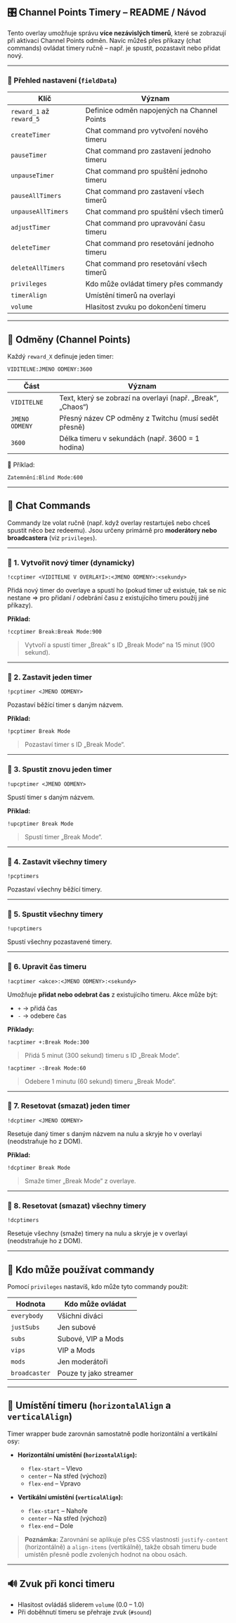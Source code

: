 ## 🎛️ Channel Points Timery – README / Návod

Tento overlay umožňuje správu **více nezávislých timerů**, které se zobrazují při aktivaci Channel Points odměn. Navíc můžeš přes příkazy (chat commands) ovládat timery ručně – např. je spustit, pozastavit nebo přidat nový.

---

### 🧩 Přehled nastavení (`fieldData`)

| Klíč                     | Význam                                      |
| ------------------------ | ------------------------------------------- |
| `reward_1` až `reward_5` | Definice odměn napojených na Channel Points |
| `createTimer`            | Chat command pro vytvoření nového timeru    |
| `pauseTimer`             | Chat command pro zastavení jednoho timeru   |
| `unpauseTimer`           | Chat command pro spuštění jednoho timeru    |
| `pauseAllTimers`         | Chat command pro zastavení všech timerů     |
| `unpauseAllTimers`       | Chat command pro spuštění všech timerů      |
| `adjustTimer`            | Chat command pro upravování času timeru     |
| `deleteTimer`            | Chat command pro resetování jednoho timeru  |
| `deleteAllTimers`        | Chat command pro resetování všech timerů    |
| `privileges`             | Kdo může ovládat timery přes commandy       |
| `timerAlign`             | Umístění timerů na overlayi                 |
| `volume`                 | Hlasitost zvuku po dokončení timeru         |

---

## 🔔 Odměny (Channel Points)

Každý `reward_X` definuje jeden timer:

```
VIDITELNE:JMENO ODMENY:3600
```

| Část           | Význam                                                      |
| -------------- | ----------------------------------------------------------- |
| `VIDITELNE`    | Text, který se zobrazí na overlayi (např. „Break“, „Chaos“) |
| `JMENO ODMENY` | Přesný název CP odměny z Twitchu (musí sedět přesně)        |
| `3600`         | Délka timeru v sekundách (např. 3600 = 1 hodina)            |

📝 Příklad:

```
Zatemnění:Blind Mode:600
```

---

## 💬 Chat Commands

Commandy lze volat ručně (např. když overlay restartuješ nebo chceš spustit něco bez redeemu). Jsou určeny primárně pro **moderátory nebo broadcastera** (viz `privileges`).

---

### 🔹 1. Vytvořit nový timer (dynamicky)

```
!ccptimer <VIDITELNE V OVERLAYI>:<JMENO ODMENY>:<sekundy>
```

Přidá nový timer do overlaye a spustí ho (pokud timer už existuje, tak se nic nestane => pro přidaní / odebrání času z existujícího timeru použíj jiné příkazy).

**Příklad:**

```
!ccptimer Break:Break Mode:900
```

> Vytvoří a spustí timer „Break“ s ID „Break Mode“ na 15 minut (900 sekund).

---

### 🔹 2. Zastavit jeden timer

```
!pcptimer <JMENO ODMENY>
```

Pozastaví běžící timer s daným názvem.

**Příklad:**

```
!pcptimer Break Mode
```

> Pozastaví timer s ID „Break Mode“.

---

### 🔹 3. Spustit znovu jeden timer

```
!upcptimer <JMENO ODMENY>
```

Spustí timer s daným názvem.

**Příklad:**

```
!upcptimer Break Mode
```

> Spustí timer „Break Mode“.

---

### 🔹 4. Zastavit všechny timery

```
!pcptimers
```

Pozastaví všechny běžící timery.

---

### 🔹 5. Spustit všechny timery

```
!upcptimers
```

Spustí všechny pozastavené timery.

---

### 🔹 6. Upravit čas timeru

```
!acptimer <akce>:<JMENO ODMENY>:<sekundy>
```

Umožňuje **přidat nebo odebrat čas** z existujícího timeru.
Akce může být:

- `+` → přidá čas
- `-` → odebere čas

**Příklady:**

```
!acptimer +:Break Mode:300
```

> Přidá 5 minut (300 sekund) timeru s ID „Break Mode“.

```
!acptimer -:Break Mode:60
```

> Odebere 1 minutu (60 sekund) timeru „Break Mode“.

---

### 🔹 7. Resetovat (smazat) jeden timer

```
!dcptimer <JMENO ODMENY>
```

Resetuje daný timer s daným názvem na nulu a skryje ho v overlayi (neodstraňuje ho z DOM).

**Příklad:**

```
!dcptimer Break Mode
```

> Smaže timer „Break Mode“ z overlaye.

---

### 🔹 8. Resetovat (smazat) všechny timery

```
!dcptimers
```

Resetuje všechny (smaže) timery na nulu a skryje je v overlayi (neodstraňuje ho z DOM).

---

## 👥 Kdo může používat commandy

Pomocí `privileges` nastavíš, kdo může tyto commandy použít:

| Hodnota       | Kdo může ovládat       |
| ------------- | ---------------------- |
| `everybody`   | Všichni diváci         |
| `justSubs`    | Jen subové             |
| `subs`        | Subové, VIP a Mods     |
| `vips`        | VIP a Mods             |
| `mods`        | Jen moderátoři         |
| `broadcaster` | Pouze ty jako streamer |

---

## 🎨 Umístění timeru (`horizontalAlign` a `verticalAlign`)

Timer wrapper bude zarovnán samostatně podle horizontální a vertikální osy:

- **Horizontální umístění (`horizontalAlign`):**

  - `flex-start` – Vlevo
  - `center` – Na střed (výchozí)
  - `flex-end` – Vpravo

- **Vertikální umístění (`verticalAlign`):**

  - `flex-start` – Nahoře
  - `center` – Na střed (výchozí)
  - `flex-end` – Dole

> **Poznámka:** Zarovnání se aplikuje přes CSS vlastnosti `justify-content` (horizontálně) a `align-items` (vertikálně), takže obsah timeru bude umístěn přesně podle zvolených hodnot na obou osách.

---

## 🔊 Zvuk při konci timeru

- Hlasitost ovládáš sliderem `volume` (0.0 – 1.0)
- Při doběhnutí timeru se přehraje zvuk (`#sound`)
